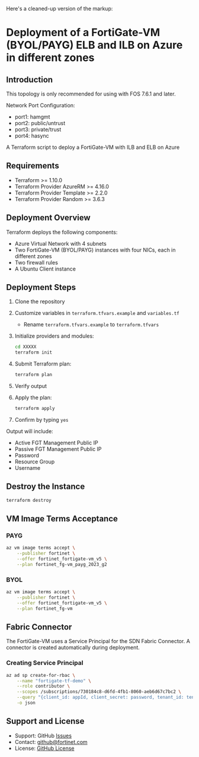 Here's a cleaned-up version of the markup:

# Deployment of a FortiGate-VM (BYOL/PAYG) ELB and ILB on Azure in different zones

## Introduction

This topology is only recommended for using with FOS 7.6.1 and later.

Network Port Configuration:
- port1: hamgmt
- port2: public/untrust
- port3: private/trust
- port4: hasync

A Terraform script to deploy a FortiGate-VM with ILB and ELB on Azure

## Requirements

- Terraform >= 1.10.0
- Terraform Provider AzureRM >= 4.16.0
- Terraform Provider Template >= 2.2.0
- Terraform Provider Random >= 3.6.3

## Deployment Overview

Terraform deploys the following components:
- Azure Virtual Network with 4 subnets
- Two FortiGate-VM (BYOL/PAYG) instances with four NICs, each in different zones
- Two firewall rules
- A Ubuntu Client instance

## Deployment Steps

1. Clone the repository
2. Customize variables in `terraform.tfvars.example` and `variables.tf`
   - Rename `terraform.tfvars.example` to `terraform.tfvars`

3. Initialize providers and modules:
   ```sh
   cd XXXXX
   terraform init
   ```

4. Submit Terraform plan:
   ```sh
   terraform plan
   ```

5. Verify output
6. Apply the plan:
   ```sh
   terraform apply
   ```
7. Confirm by typing `yes`

Output will include:
- Active FGT Management Public IP
- Passive FGT Management Public IP
- Password
- Resource Group
- Username

## Destroy the Instance

```sh
terraform destroy
```

## VM Image Terms Acceptance

### PAYG
```sh
az vm image terms accept \
    --publisher fortinet \
    --offer fortinet_fortigate-vm_v5 \
    --plan fortinet_fg-vm_payg_2023_g2
```

### BYOL
```sh
az vm image terms accept \
    --publisher fortinet \
    --offer fortinet_fortigate-vm_v5 \
    --plan fortinet_fg-vm
```

## Fabric Connector

The FortiGate-VM uses a Service Principal for the SDN Fabric Connector. A connector is created automatically during deployment.

### Creating Service Principal

```sh
az ad sp create-for-rbac \
    --name "fortigate-tf-demo" \
    --role contributor \
    --scopes /subscriptions/730184c8-d6fd-4fb1-8060-aeb6d67c7bc2 \
    --query "{client_id: appId, client_secret: password, tenant_id: tenant}" \
    -o json
```

## Support and License

- Support: GitHub [Issues](https://github.com/fortinet/fortigate-terraform-deploy/issues)
- Contact: [github@fortinet.com](mailto:github@fortinet.com)
- License: [GitHub License](https://github.com/fortinet/fortigate-terraform-deploy/blob/master/LICENSE)
